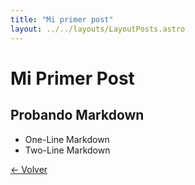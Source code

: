 ```yaml
---
title: "Mi primer post"
layout: ../../layouts/LayoutPosts.astro
---
```


# Mi Primer Post

## Probando Markdown

- One-Line Markdown
- Two-Line Markdown

[&larr; Volver](/posts)